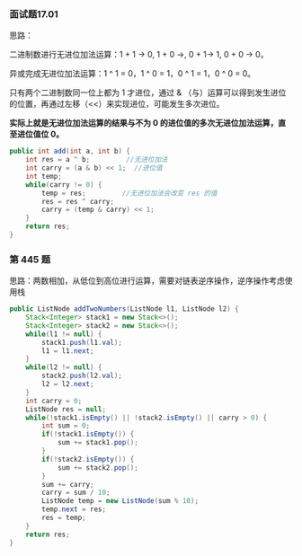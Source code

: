 ### 面试题17.01

思路：

二进制数进行无进位加法运算：1 + 1 -> 0, 1 + 0 ->, 0 + 1-> 1, 0 + 0 -> 0。

异或完成无进位加法运算：1 ^ 1 = 0，1 ^ 0 = 1，0 ^ 1 = 1，0 ^ 0 = 0。

只有两个二进制数同一位上都为 1 才进位，通过 & （与）运算可以得到发生进位的位置，再通过左移（<<）来实现进位，可能发生多次进位。

**实际上就是无进位加法运算的结果与不为 0 的进位值的多次无进位加法运算，直至进位值位 0。**

```java
public int add(int a, int b) {
    int res = a ^ b;         //无进位加法
    int carry = (a & b) << 1;  //进位值
    int temp;
    while(carry != 0) {
        temp = res;         //无进位加法会改变 res 的值
        res = res ^ carry;
        carry = (temp & carry) << 1;
    }
    return res;
}
```



### 第 445 题

思路：两数相加，从低位到高位进行运算，需要对链表逆序操作，逆序操作考虑使用栈

```java
public ListNode addTwoNumbers(ListNode l1, ListNode l2) {
	Stack<Integer> stack1 = new Stack<>();
    Stack<Integer> stack2 = new Stack<>();
    while(l1 != null) {
        stack1.push(l1.val);
        l1 = l1.next;
    }
    while(l2 != null) {
        stack2.push(l2.val);
        l2 = l2.next;
    }
    int carry = 0;
    ListNode res = null;
    while(!stack1.isEmpty() || !stack2.isEmpty() || carry > 0) {
        int sum = 0;
        if(!stack1.isEmpty()) {
            sum += stack1.pop();
        }
        if(!stack2.isEmpty()) {
            sum += stack2.pop();
        }
        sum += carry;
        carry = sum / 10;
        ListNode temp = new ListNode(sum % 10);
        temp.next = res;
        res = temp;
    }
    return res;
}
```

